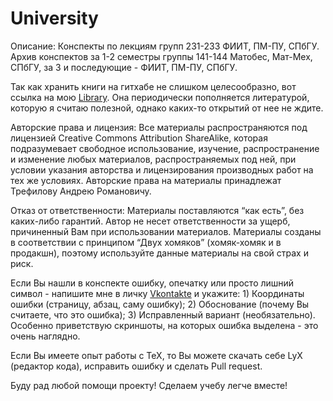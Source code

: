 # University

Описание: Конспекты по лекциям групп 231-233 ФИИТ, ПМ-ПУ, СПбГУ. Архив конспектов за 1-2 семестры группы 141-144 Матобес, Мат-Мех, СПбГУ, за 3 и последующие - ФИИТ, ПМ-ПУ, СПбГУ. 

Так как хранить книги на гитхабе не слишком целесообразно, вот ссылка на мою [Library](https://drive.google.com/open?id=0B74pxI5ilcT1VGR5bS11WHJhTjQ). Она периодически пополняется литературой, которую я считаю полезной, однако каких-то открытий от нее не ждите.

Авторские права и лицензия: Все материалы распространяются под лицензией Creative Commons Attribution ShareAlike, которая подразумевает свободное использование, изучение, распространение и изменение любых материалов, распространяемых под ней, при условии указания авторства и лицензирования производных работ на тех же условиях. Авторские права на материалы принадлежат Трефилову Андрею Романовичу.

Отказ от ответственности: Материалы поставляются “как есть”, без каких-либо гарантий. Автор не несет ответственности за ущерб, причиненный Вам при использовании материалов. Материалы созданы в соответствии с принципом “Двух хомяков” (хомяк-хомяк и в продакшн), поэтому используйте данные материалы на свой страх и риск.

Если Вы нашли в конспекте ошибку, опечатку или просто лишний символ - напишите мне в личку [Vkontakte](https://vk.com/vahriin) и укажите: 1) Координаты ошибки (страницу, абзац, саму ошибку); 2) Обоснование (почему Вы считаете, что это ошибка); 3) Исправленный вариант (необязательно). Особенно приветствую скриншоты, на которых ошибка выделена - это очень наглядно.

Если Вы имеете опыт работы с TeX, то Вы можете скачать себе LyX (редактор кода), исправить ошибку и сделать Pull request.

Буду рад любой помощи проекту! Сделаем учебу легче вместе!
